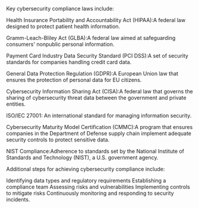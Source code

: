 
 Key cybersecurity compliance laws include:

Health Insurance Portability and Accountability Act (HIPAA):A federal law designed to protect patient health information.

Gramm-Leach-Bliley Act (GLBA):A federal law aimed at safeguarding consumers' nonpublic personal information.

Payment Card Industry Data Security Standard (PCI DSS):A set of security standards for companies handling credit card data.

General Data Protection Regulation (GDPR):A European Union law that ensures the protection of personal data for EU citizens.

Cybersecurity Information Sharing Act (CISA):A federal law that governs the sharing of cybersecurity threat data between the government and private entities.

ISO/IEC 27001: An international standard for managing information security.

Cybersecurity Maturity Model Certification (CMMC):A program that ensures companies in the Department of Defense supply chain implement adequate security controls to protect sensitive data.

NIST Compliance:Adherence to standards set by the National Institute of Standards and Technology (NIST), a U.S. government agency.

Additional steps for achieving cybersecurity compliance include:

Identifying data types and regulatory requirements
Establishing a compliance team
Assessing risks and vulnerabilities
Implementing controls to mitigate risks
Continuously monitoring and responding to security incidents.
